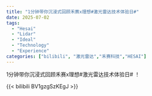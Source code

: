 ```yaml
---
title: "1分钟带你沉浸式回顾禾赛x理想#激光雷达技术体验日#"
date: 2025-07-02
tags:
  - "Hesai"
  - "Lidar"
  - "Ideal"
  - "Technology"
  - "Experience"
categories: ["bilibili", "激光雷达","禾赛科技","HESAI"]
---
```


1分钟带你沉浸式回顾禾赛x理想#激光雷达技术体验日# ！

{{< bilibili BV1gzgSzKEgJ >}}